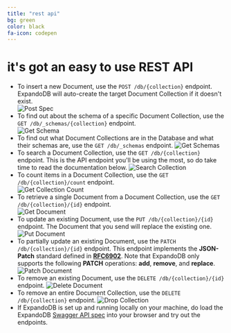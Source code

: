 ```yaml
---
title: "rest api"
bg: green 
color: black
fa-icon: codepen
---
```


# **it's got an easy to use REST API**

- To insert a new Document, use the `POST /db/{collection}` endpoint. ExpandoDB will auto-create the target Document Collection if it doesn't exist.  
  ![Post Spec](img/post-spec.png)
- To find out about the schema of a specific Document Collection, use the `GET /db/_schemas/{collection}` endpoint.  
  ![Get Schema](img/get-schema.PNG)
- To find out what Document Collections are in the Database and what their schemas are, use the `GET /db/_schemas` endpoint.
  ![Get Schemas](img/get-schemas.png)    
- To search a Document Collection, use the `GET /db/{collection}` endpoint. This is the API endpoint you'll be using the most,
  so do take time to read the documentation below.
  ![Search Collection](img/search-collection.png)
- To count items in a Document Collection, use the `GET /db/{collection}/count` endpoint.  
  ![Get Collection Count](img/get-collection-count.png)
- To retrieve a single Document from a Document Collection, use the `GET /db/{collection}/{id}` endpoint.  
  ![Get Document](img/get-content.png)    
- To update an existing Document, use the `PUT /db/{collection}/{id}` endpoint. The Document that you send will 
  replace the existing one.
  ![Put Document](img/put-collection.png)
- To partially update an existing Document, use the `PATCH /db/{collection}/{id}` endpoint. This endpoint implements
  the **JSON-Patch** standard defined in [**RFC6902**](https://tools.ietf.org/html/rfc6902). Note that ExpandoDB only supports
  the following **PATCH** operations: **add**, **remove**, and **replace**.
  ![Patch Document](img/patch-collection.png)  
- To remove an existing Document, use the `DELETE /db/{collection}/{id}` endpoint.
  ![Delete Document](img/delete-collection.png) 
- To remove an entire Document Collection, use the `DELETE /db/{collection}` endpoint.
  ![Drop Collection](img/drop-collection.png) 
- If ExpandoDB is set up and running locally on your machine, do load the ExpandoDB 
  [Swagger API spec](http://localhost:9000/api-spec/index.html) into your browser and try out the endpoints.
